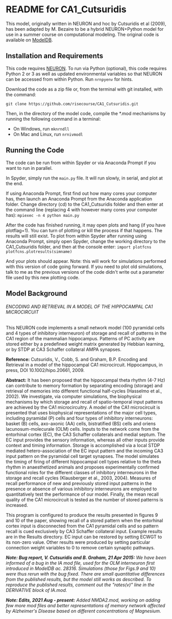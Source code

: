 # README for CA1_Cutsuridis

This model, originally written in NEURON and hoc by Cutsuridis et al (2009), has been adapted by M. Bezaire to be a hybrid NEURON+Python model for use in a summer course on computational modeling. The original code is available on [ModelDB](https://senselab.med.yale.edu/ModelDB/showmodel.cshtml?model=123815#tabs-1).

## Installation and Requirements

This code requires [NEURON](https://www.neuron.yale.edu/neuron/). To run via Python (optional), this code requires Python 2 or 3 as well as updated environmental variables so that NEURON can be accessed from within Python. Run `nrnpyenv` for hints.

Download the code as a zip file or, from the terminal with git installed, with the command:
```
git clone https://github.com/risecourse/CA1_Cutsuridis.git
```

Then, in the directory of the model code, compile the *.mod mechanisms by running the following command in a terminal:
* On Windows, run `mknrndll`
* On Mac and Linux, run `nrnivmodl`

## Running the Code
The code can be run from within Spyder or via Anaconda Prompt if you want to run in parallel.

In Spyder, simply run the `main.py` file.  It will run slowly, in serial, and plot at the end.

If using Anaconda Prompt, first find out how many cores your computer has, then launch an Anaconda Prompt from the Anaconda application folder. Change directory (cd) to the CA1_Cutsuridis folder and then enter at the command line (replacing 4 with however many cores your computer has):
`mpiexec -n 4 python main.py`

After the code has finished running, it may open plots and hang (if you have plotflag=1). You can turn of plotting or kill the process if that happens. The results will still exist. To plot from within Spyder after running using Anaconda Prompt, simply open Spyder, change the working directory to the CA1_Cutsuridis folder, and then at the console enter:
`import plotfcns
plotfcns.plotresults(simname)`

And your plots should appear. Note: this will work for simulations performed with this version of code going forward. If you need to plot old simulations, talk to me as the previous versions of the code didn't write out a parameter file used by this new plotting code.

## Model Background

###### ENCODING AND RETRIEVAL IN A MODEL OF THE HIPPOCAMPAL CA1 MICROCIRCUIT

This NEURON code implements a small network model (100 pyramidal cells and 4 types of inhibitory interneuron) of storage and recall of patterns in the CA1 region of the mammalian hippocampus. Patterns of PC activity are stored either by a predefined weight matrix generated by Hebbian learning, or by STDP at CA3 Schaffer collateral AMPA synapses.

**Reference:**
Cutsuridis, V., Cobb, S. and Graham, B.P. Encoding and Retrieval in a model of the hippocampal CA1 microcircuit. Hippocampus, in press, DOI 10.1002/hipo.20661, 2009.

**Abstract:**
It has been proposed that the hippocampal theta rhythm (4-7 Hz) can contribute to memory formation by separating encoding (storage) and retrieval of memories into different functional half-cycles (Hasselmo et al., 2002). We investigate, via computer simulations, the biophysical mechanisms by which storage and recall of spatio-temporal input patterns are achieved by the CA1 microcircuitry. A model of the CA1 microcircuit is presented that uses biophysical representations of the major cell types, including pyramidal (P) cells and four types of inhibitory
interneurons: basket (B) cells, axo-axonic (AA) cells, bistratified (BS) cells and oriens lacunosum-molecurale (OLM) cells. Inputs to the network come from the entorhinal cortex (EC), the CA3 Schaffer collaterals and medial septum. The EC input provides the sensory information, whereas all other inputs provide context and timing information. Storage is accomplished via a local STDP mediated hetero-association of the EC input pattern and the incoming CA3 input pattern on the pyramidal cell target synapses. The model simulates the timing of firing of
different hippocampal cell types relative to the theta rhythm in anaesthetized animals and proposes experimentally confirmed functional roles for the different classes of inhibitory interneurons in the storage and recall cycles (Klausberger et al., 2003, 2004). Measures of recall performance of new and previously stored input patterns in the presence or absence of various inhibitory interneurons are employed to quantitatively test the performance of our model. Finally, the mean recall quality of the CA1 microcircuit is tested as the number of stored patterns is increased.

This program is configured to produce the results presented in figures 9 and 10 of the paper, showing recall of a stored pattern when the entorhinal cortex input is disconnected from the CA1 pyramidal cells and so pattern recall is cued  exclusively by CA3 Schaffer collateral input. Example results are in the Results directory. EC input can be restored by setting ECWGT to its non-zero value. Other results were produced by setting particular connection weight variables to 0 to remove certain synaptic pathways.

*__Note: Bug report, V. Cutsuridis and B. Graham, 21 Apr 2015:__
We have been informed of a bug in the IA mod file, used for the OLM interneuron first introduced in ModelDB ac. 28316. Simulations (those for Figs.9 and 10) were thus rerun with the bug fixed. There are small quantitative differences from the published results, but the model still works as described. To reproduce the published results, comment out the "rates(v)" line in the DERIVATIVE block of IA.mod.*

*__Note: Edits, 2021 Aug - present:__
Added NMDA2.mod, working on adding few more mod files and better representations of memory network affected by Alzheimer's Disease based on different concentrations of Magnesium.*

